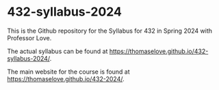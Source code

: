 # 432-syllabus-2024

This is the Github repository for the Syllabus for 432 in Spring 2024 with Professor Love.

The actual syllabus can be found at https://thomaselove.github.io/432-syllabus-2024/.

The main website for the course is found at https://thomaselove.github.io/432-2024/.
